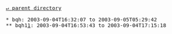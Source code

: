 <pre>
  <a href="../">&#x21b5; parent directory</a>
  
  * bqh: 2003-09-04T16:32:07 to 2003-09-05T05:29:42
  ** bqh1<a href="1">1</a>: 2003-09-04T16:53:43 to 2003-09-04T17:15:18
</pre>
